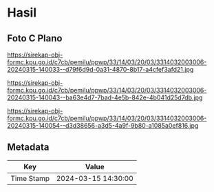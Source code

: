 # Hasil

## Foto C Plano

https://sirekap-obj-formc.kpu.go.id/c7cb/pemilu/ppwp/33/14/03/20/03/3314032003006-20240315-140033--d79f6d9d-0a31-4870-8b17-a4cfef3afd21.jpg

https://sirekap-obj-formc.kpu.go.id/c7cb/pemilu/ppwp/33/14/03/20/03/3314032003006-20240315-140043--ba63e4d7-7bad-4e5b-842e-4b041d25d7db.jpg

https://sirekap-obj-formc.kpu.go.id/c7cb/pemilu/ppwp/33/14/03/20/03/3314032003006-20240315-140054--d3d38656-a3d5-4a9f-9b80-a1085a0ef816.jpg


## Metadata

| Key        | Value               |
| ---------- | ------------------- |
| Time Stamp | 2024-03-15 14:30:00 |



